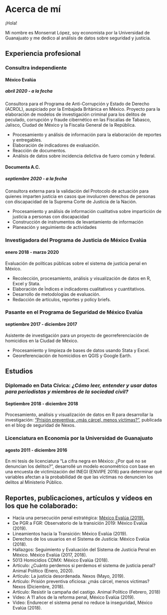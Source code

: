 # Acerca de mí

¡Hola!

Mi nombre es Monserrat López, soy economista por la Universidad de Guanajuato y me dedico al análisis de datos sobre seguridad y justicia. 

## Experiencia profesional

### Consultra independiente

#### México Evalúa
##### abril 2020 - a la fecha

Consultora para el Programa de Anti-Corrupción y Estado de Derecho (ACROL), auspiciado por la Embajada Británica en México. Proyecto para la elaboración de modelos de investigación criminal para los delitos de peculado, corrupción y fraude cibernético en las Fiscalías de Tabasco, Jalisco, Ciudad de México y la Fiscalía General de la República.

* Procesamiento y análisis de información para la elaboración de reportes y entregables.
* Elaboración de indicadores de evaluación.
* Reacción de documentos.
* Análisis de datos sobre incidencia delictiva de fuero común y federal.

#### Documenta A.C.
##### septiembre 2020 - a la fecha

Consultora externa para la validación del Protocolo de actuación para quienes imparten justicia en casos que involucren derechos de personas con discapacidad de la Suprema Corte de Justicia de la Nación.

* Procesamiento y análisis de información cualitativa sobre impartición de justicia a personas con discapacidad
* Construcción de instrumentos de levantamiento de información
* Planeación y seguimiento de actividades

### Investigadora del Programa de Justicia de México Evalúa
#### enero 2018 - marzo 2020

Evaluación de políticas públicas sobre el sistema de justicia penal en México.

* Recolección, procesamiento, análisis  y visualización de datos en R, Excel y Stata.
* Elaboración de Ìndices e indicadores cualitativos y cuantitativos.
* Desarrollo de metodologías de evaluación.
* Redacción de artículos, reportes y policy briefs.

### Pasante en el Programa de Seguridad de México Evalúa
#### septiembre 2017 - diciembre 2017

Asistente de investigación para un proyecto de  georreferenciación de homicidios en la Ciudad de México.

* Procesamiento y limpieza de bases de datos usando Stata y Excel.
* Georeferenciación de homicidios en QGIS y Google Earth.

## Estudios

### Diplomado en Data Cívica: *¿Cómo leer, entender y usar datos para periodistas y miembros de la sociedad civil?*
#### Septiembre 2018 - diciembre 2018

Procesamiento, análisis y visualización de datos en R para desarrollar la investigación: [“Prisión preventiva: ¿más cárcel, menos víctimas?”](https://seguridad.nexos.com.mx/?p=1144), publicada en el blog de seguridad de Nexos.

### Licenciatura en Economía por la Universidad de Guanajuato
#### agosto 2011 - diciembre 2016

En mi tesis de licenciatura “La cifra negra en México: ¿Por qué no se denuncian los delitos?”, desarrollé un modelo econométrico con base en una encuesta de victimización del INEGI (ENVIPE 2016) para determinar qué variables afectan a la probabilidad de que las víctimas no  denuncien los delitos al Ministerio Público.

## Reportes, publicaciones, artículos y vídeos en los que he colaborado:

* Hacia una persecución penal estratégica: [México Evalúa (2019).](https://www.mexicoevalua.org/hacia-una-persecucion-penal-estrategica-policy-brief-001/)
* De PGR a FGR: Observatorio de la transición 2019: México Evalúa (2019).
* Lineamientos hacia la Transición: México Evalúa (2019).
* Derechos de los usuarios en el Sistema de Justicia: México Evalúa (2018).
* Hallazgos: Seguimiento y Evaluación del Sistema de Justicia Penal en México. México Evalúa (2017, 2018).
* 5013 Homicidios CDMX: México Evalúa (2018).
* Artículo: ¿Cuánto perdemos si perdemos el sistema de justicia penal? Animal Político (Enero, 2020).
* Artículo: La justicia desordenada. Nexos (Mayo, 2019).
* Artículo: Prisión preventiva oficiosa: ¿más cárcel, menos víctimas? Nexos (Diciembre, 2018).
* Artículo: Resistir la campaña del castigo.  Animal Político (Febrero, 2018)
* Video: A 11 años de la reforma penal, México Evalúa (2019).
* Video: Endurecer el sistema penal no reduce la inseguridad, México Evalúa (2018).
